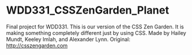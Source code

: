 # WDD331_CSSZenGarden_Planet
Final project for WDD331. This is our version of the CSS Zen Garden. It is making something completely different just by using CSS. Made by Hailey Mundt, Keeley Imlah, and Alexander Lynn. Original: http://csszengarden.com
